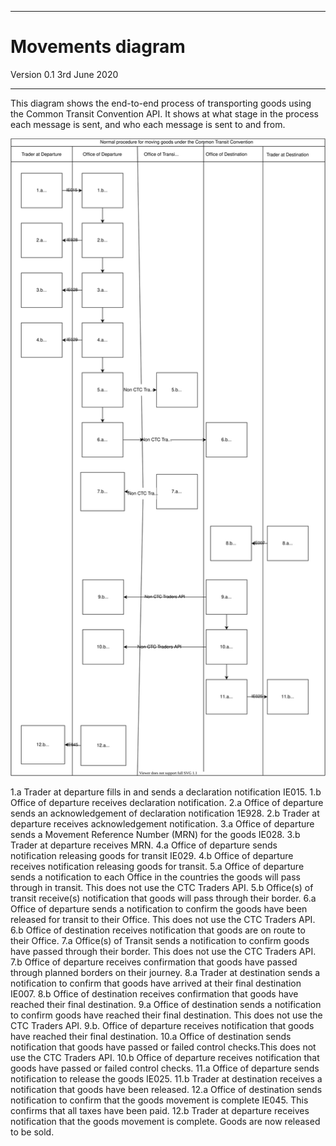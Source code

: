 ---
# Movements diagram

Version 0.1 3rd June 2020
***


This diagram shows the end-to-end process of transporting goods using the Common Transit Convention API. It shows at what stage in the process each message is sent, and who each message is sent to and from.

<img src="../figures/ctc-movements.svg"/>

1.a Trader at departure fills in and sends a declaration notification IE015.
1.b Office of departure receives declaration notification.
2.a Office of departure sends an acknowledgement of declaration notification 1E928.
2.b Trader at departure receives acknowledgement notification.
3.a Office of departure sends a Movement Reference Number (MRN) for the goods IE028.
3.b Trader at departure receives MRN.
4.a Office of departure sends notification releasing goods for transit IE029.
4.b Office of departure receives notification releasing goods for transit.
5.a Office of departure sends a notification to each Office in the countries the goods will pass through in transit. This does not use the CTC Traders API.
5.b Office(s) of transit receive(s) notification that goods will pass through their border.
6.a Office of departure sends a notification to confirm the goods have been released for transit to their Office. This does not use the CTC Traders API.
6.b Office of destination receives notification that goods are on route to their Office.
7.a Office(s) of Transit sends a notification to confirm goods have passed through their border. This does not use the CTC Traders API.
7.b Office of departure receives confirmation that goods have passed through planned borders on their journey.
8.a Trader at destination sends a notification to confirm that goods have arrived at their final destination IE007.
8.b Office of destination receives confirmation that goods have reached their final destination.
9.a Office of destination sends a notification to confirm goods have reached their final destination. This does not use the CTC Traders API.
9.b. Office of departure receives notification that goods have reached their final destination. 
10.a Office of destination sends notification that goods have passed or failed control checks.This does not use the CTC Traders API.
10.b Office of departure receives notification that goods have passed or failed control checks.
11.a Office of departure sends notification to release the goods IE025.
11.b Trader at destination receives a notification that goods have been released.
12.a Office of destination sends notification to confirm that the goods movement is complete IE045.  This confirms that all taxes have been paid.
12.b Trader at departure receives notification that the goods movement is complete. Goods are now released to be sold.
